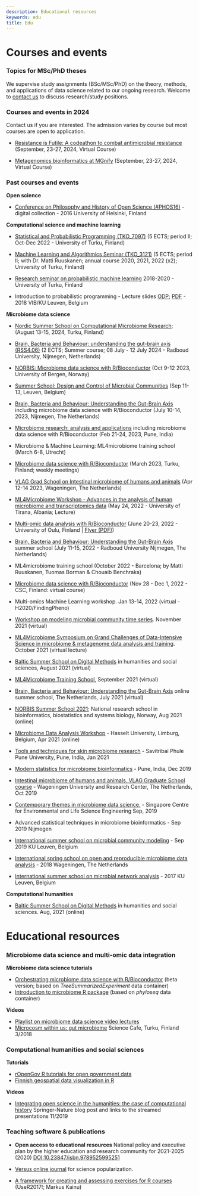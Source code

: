 ```yaml
---
description: Educational resources
keywords: edu
title: Edu
---
```



# Courses and events

### Topics for MSc/PhD theses

We supervise study assignments (BSc/MSc/PhD) on the theory, methods,
and applications of data science related to our ongoing
research. Welcome to [contact us](../../contact/) to discuss
research/study positions.



### Courses and events in 2024

Contact us if you are interested. The admission varies by course but most courses are open to application.


- [Resistance is Futile: A codeathon to combat antimicrobial resistance](https://ncbiinsights.ncbi.nlm.nih.gov/event/2024amrcodeathon/) (September, 23-27, 2024, Virtual Course)

- [Metagenomics bioinformatics at MGnify](https://www.ebi.ac.uk/training/events/metagenomics-bioinformatics-mgnify/) (September, 23-27, 2024, Virtual Course)



### Past courses and events

**Open science**

 - [Conference on Philosophy and History of Open Science (#PHOS16)](https://www.helsinki.fi/en/researchgroups/helsinki-digital-humanities/phos16-conference) - digital collection - 2016 University of Helsinki, Finland


**Computational science and machine learning**

- [Statistical and Probabilistic Programming (TKO_7097)](https://opas.peppi.utu.fi/fi/opintojakso/TKO_7097/91483) (5 ECTS; period II; Oct-Dec 2022 - University of Turku, Finland)

- [Machine Learning and Algorithmics Seminar (TKO_3121)](https://opas.peppi.utu.fi/fi/opintojakso/TKO_3121/3255) (5 ECTS; period II; with Dr. Matti Ruuskanen; annual course 2020, 2021, 2022 (x2); University of Turku, Finland)

- [Research seminar on probabilistic machine learning](https://gitlab.com/openresearchlabs/probabilistic_data_analysis_2020) 2018-2020 - University of Turku, Finland

- Introduction to probabilistic programming - Lecture slides [ODP](https://github.com/openresearchlabs/openresearchlabs.github.io/tree/master/publications/publications/slides/20180226-rstan-VIB.odp); [PDF](https://github.com/openresearchlabs/openresearchlabs.github.io/tree/master/publications/publications/slides/20180226-rstan-VIB.pdf) - 2018 VIB/KU Leuven, Belgium  


**Microbiome data science**

- [Nordic Summer School on Computational Microbiome Research](https://sites.utu.fi/microbiomesummerschool/); (August 13-15, 2024, Turku, Finland)

- [Brain, Bacteria and Behaviour: understanding the gut-brain axis (RSS4.06)](https://www.ru.nl/en/education/education-for-professionals/overview/brain-bacteria-and-behaviour-understanding-the-gut-brain-axis-rss406) (2 ECTS; Summer course; 08 July - 12 July 2024 - Radboud University, Nijmegen, Netherlands)

- [NORBIS: Microbiome data science with R/Bioconductor](https://norbis.w.uib.no/microbiome-data-science-with-r-bioconductor/) (Oct 9-12 2023, University of Bergen, Norway)

- [Summer School: Design and Control of Microbial Communities](http://msysbiology.com/microbedesign/) (Sep 11-13, Leuven, Belgium)

- [Brain, Bacteria and Behaviour: Understanding the Gut-Brain Axis](https://twitter.com/antagomir/status/1624025116001574912?s=20&t=k2TA4i7qHnK6JMhgQR1oBg) including microbiome data science with R/Bioconductor (July 10-14, 2023, Nijmegen, The Netherlands)

- [Microbiome research: analysis and applications]() including microbiome data science with R/Bioconductor (Feb 21-24, 2023, Pune, India)

- Microbiome & Machine Learning: ML4microbiome training school (March 6-8, Utrecht)

- [Microbiome data science with R/Bioconductor]() (March 2023, Turku, Finland; weekly meetings)

- [VLAG Grad School on Intestinal microbiome of humans and animals](https://www.vlaggraduateschool.nl/en/courses/course/imha23.htm) (Apr 12-14 2023, Wageningen, The Netherlands)

- [ML4Microbiome Workshop - Advances in the analysis of human microbiome and transcriptomics data](https://www.ml4microbiome.eu/meetings/workshop-advances-in-the-analysis-of-human-microbiome-and-transcriptomics-data-24-may-2022/) (May 24, 2022 - University of Tirana, Albania; Lecture)

- [Multi-omic data analysis with R/Bioconductor](https://microbiome.github.io/course_2022_oulu) (June 20-23, 2022 - University of Oulu, Finland | [Flyer (PDF)](https://github.com/microbiome/course_2022_oulu/raw/main/flyer.pdf))

- [Brain, Bacteria and Behaviour: Understanding the Gut-Brain Axis](https://www.ru.nl/radboudsummerschool/courses/2022/brain-bacteria-behaviour-understanding-gut-brain/) summer school (July 11-15, 2022 - Radboud University Nijmegen, The Netherlands)

- ML4microbiome training school (October 2022 - Barcelona; by Matti Ruuskanen, Tuomas Borman & Chouaib Benchraka)

- [Microbiome data science with R/Bioconductor](https://ssl.eventilla.com/microbiomeanalysis) (Nov 28 - Dec 1, 2022 - CSC, Finland: virtual course)

- Multi-omics Machine Learning workshop. Jan 13-14, 2022 (virtual - H2020/FindingPheno)

- [Workshop on modeling microbial community time series](http://msysbiology.com/microbialtimeseries/). November 2021 (virtual) 

- [ML4Microbiome Symposium on Grand Challenges of Data-Intensive Science in microbiome & metagenome data analysis and training](https://www.ml4microbiome.eu/the-programme-of-the-goblet-embnet-agm-2021-including-ml4microbiome-events-is-ready-and-available-here/). October 2021 (virtual lecture)

- [Baltic Summer School on Digital Methods](https://t.co/MJANYOeYmJ?amp=1) in humanities and social sciences, August 2021 (virtual)

- [ML4Microbiome Training School](https://www.ml4microbiome.eu/uppsala-2021), September 2021 (virtual)

- [Brain, Bacteria and Behaviour: Understanding the Gut-Brain Axis](https://www.ru.nl/radboudsummerschool/courses/2021/brain-bacteria-behaviour/) online summer school, The Netherlands, July 2021 (virtual)

- [NORBIS Summer School 2021](https://norbis.w.uib.no/norbis-summer-school-2021-program/); National research school in bioinformatics, biostatistics and systems biology, Norway, Aug 2021 (online)

- [Microbiome Data Analysis Workshop](https://mdawo.meetinghand.com/) - Hasselt University, Limburg, Belgium, Apr 2021 (online)

- [Tools and techniques for skin microbiome research](http://sppudocs.unipune.ac.in/sites/news_events/Lists/News%20and%20Announcements/Attachments/4783/workshop%20flyer_02.122020.pdf) - Savitribai Phule Pune University, Pune, India, Jan 2021

- [Modern statistics for microbiome bioinformatics](https://pbs.twimg.com/media/D-cRz8YUYAEuzNj.jpg) - Pune, India, Dec 2019

- [Intestinal microbiome of humans and animals. VLAG Graduate School course](https://www.vlaggraduateschool.nl/nl/cursus/IMHA19.htm#tab0) - Wageningen University and Research Center, The Netherlands, Oct 2019

- [Contemporary themes in microbiome data science.](http://www.scelse.sg/) - Singapore Centre for Environmental and Life Science Engineering Sep, 2019

- Advanced statistical techniques in microbiome bioinformatics - Sep 2019 Nijmegen  

- [International summer school on microbial community modeling](http://psbweb05.psb.ugent.be/conet/microbemodelschool/index.php) - Sep 2019 KU Leuven, Belgium

- [International spring school on open and reproducible microbiome data analysis](https://mibwurrepo.github.io/OPEN-REPRODUCIBLE-MICROBIOME-DATA-ANALYSIS-2018/) - 2018 Wageningen, The Netherlands  

- [International summer school on microbial network analysis](http://psbweb05.psb.ugent.be/conet/econetschool/index.php) - 2017 KU Leuven, Belgium


**Computational humanities**

- [Baltic Summer School on Digital Methods](https://t.co/MJANYOeYmJ?amp=1) in humanities and social sciences. Aug, 2021 (online)




# Educational resources

### Microbiome data science and multi-omic data integration

**Microbiome data science tutorials**

- [Orchestrating microbiome data science with R/Bioconductor](https://microbiome.github.io/OMA) (beta version; based on _TreeSummarizedExperiment_ data container)
- [Introduction to microbiome R package](https://microbiome.github.io/tutorials) (based on _phyloseq_ data container)


**Videos**

- [Playlist on microbiome data science video lectures](https://www.youtube.com/playlist?list=PLjiXAZO27elAJEptP59BN3whVJ61XIkST)
- [Microcosm within us: gut microbiome](https://www.youtube.com/watch?v=68a-tMganyQ) Science Cafe, Turku, Finland 3/2018



### Computational humanities and social sciences

**Tutorials**

- [rOpenGov R tutorials for open government data](http://ropengov.org/projects)
- [Finnish geospatial data visualization in R](https://ropengov.github.io/geofi)

**Videos**

- [Integrating open science in the humanities: the case of computational history](https://researchdata.springernature.com/users/334226-mikko-tolonen-leo-lahti/posts/56722-integrating-open-science-in-the-humanities-the-case-of-computational-history?fbclid=IwAR0f6C3jluizvZG6krIYMQ8P8VmPJi9lKVCjn62d1Db12eIB7YWIBXoT3l0) Springer-Nature blog post and links to the streamed presentations 11/2019

### Teaching software & publications

- **Open access to educational resources** National policy and executive plan by the higher education and research community for 2021-2025 (2020) [DOI:10.23847/isbn.9789525995251](https://doi.org/10.23847/isbn.9789525995251)

- [Versus online journal](https://www.versuslehti.fi/english/) for science popularization.

- [A framework for creating and assessing exercises for R courses](https://ropengov.github.io/edu/) (UseR2017!; Markus Kainu)


<!--[Presentation slides](https://gitlab.utu.fi/opencomp/outreach)-->

<!--Presentation slides, posters and other material available via [Github](https://github.com/openresearchlabs/openresearchlabs.github.io/tree/master/publications).-->



<!--For more information about our EDU topics : 
-------
<br/>

- [**Courses and events**](/edu/courses-events)  
 ---------------
- [**Resources**](/edu/resources)  
 ---------------
 -->

<!--<iframe src="http://livestream.com/accounts/2914987/events/4349899/videos/100125511/player?autoPlay=false&mute=false" frameborder="0" scrolling="no"></iframe>-->
<!-- To adjust frame size use: -->
<!--<iframe src="http://livestream.com/accounts/2914987/events/4349899/videos/100125511/player?autoPlay=false&height=360&mute=false&width=640" width="640" height="360" frameborder="0" scrolling="no"></iframe>-->
<!--
[**Apps4Finland interview**](http://vimeo.com/49912227) Helsinki, 9/2012
[**Open Tools for Open Data in Finland**](http://www.livestream.com/shareconference/video?clipId=pla_62b42b8c-eea4-4555-9447-c3432e356c81), SHARE Conference, Belgrade, Serbia 4/2012
[**Dependency Modeling Toolkit**](http://videolectures.net/icml2010_lahti_dmt/), ICML/MLSS Workshop. Haifa, Israel 6/2010
[**Academy of Finland video blog**](https://www.youtube.com/watch?v=duF4LBCII9o&t=4s) 2/2017
[**Open Peer Review**](http://livestream.com/accounts/2914987/events/4349899/videos/100125511/player?autoPlay=false&height=360&mute=false&width=640) in Academic MindTrek, Tampere 9/2015
[**Avoin data ja avoimet välineet Suomessa**](http://www.youtube.com/watch?v=4re-3qtm1os), Instanssi festival for digital creativity, Jyväskylä, Finland. March 2012.
[**Apps4Finland-gaalaesitelmä**](http://bambuser.com/v/2148849) (at 38:10), Apps4Finland Gala. Vanha ylioppilastalo. Helsinki, Finland. November 2011.
-->


